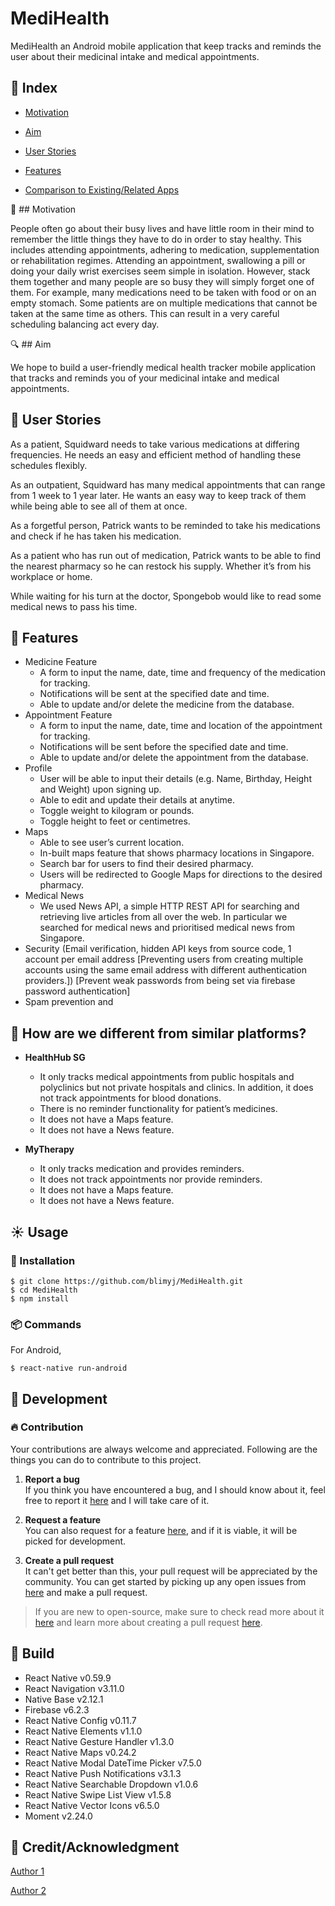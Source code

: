 # MediHealth

MediHealth an Android mobile application that keep tracks and reminds the user about their medicinal intake and medical appointments.

## :ledger: Index
* [Motivation](#motivation)

* [Aim](#aim)

* [User Stories](#user-stories)

* [Features](#features)

* [Comparison to Existing/Related Apps](#how-are-we-different-from-similar-platforms)

:muscle: ## Motivation

People often go about their busy lives and have little room in their mind to remember the little things they have to do in order to stay healthy. This includes attending appointments, adhering to medication, supplementation or rehabilitation regimes. Attending an appointment, swallowing a pill or doing your daily wrist exercises seem simple in isolation. However, stack them together  and many people are so busy they will simply forget one of them. For example, many medications need to be taken with food or on an empty stomach. Some patients are on multiple medications that cannot be taken at the same time as others. This can result in a very careful scheduling balancing act every day. 

:mag: ## Aim

We hope to build a user-friendly medical health tracker mobile application that tracks and reminds you of your medicinal intake and medical appointments.

## :book: User Stories
As a patient, Squidward needs to take various medications at differing frequencies. He needs an easy and efficient method of handling these schedules flexibly.

As an outpatient, Squidward has many medical appointments that can range from 1 week to 1 year later. He wants an easy way to keep track of them while being able to see all of them at once.

As a forgetful person, Patrick wants to be reminded to take his medications and check if he has taken his medication.

As a patient who has run out of medication, Patrick wants to be able to find the nearest pharmacy so he can restock his supply. Whether it’s from his workplace or home.

While waiting for his turn at the doctor, Spongebob would like to read some medical news to pass his time.


## :pill: Features
- Medicine Feature
  - A form to input the name, date, time and frequency of the medication for tracking.
  - Notifications will be sent at the specified date and time.
  - Able to update and/or delete the medicine from the database.
- Appointment Feature
  - A form to input the name, date, time and location of the appointment for tracking.
  - Notifications will be sent before the specified date and time.
  - Able to update and/or delete the appointment from the database.
- Profile
  - User will be able to input their details (e.g. Name, Birthday, Height and Weight) upon signing up.
  - Able to edit and update their details at anytime. 
  - Toggle weight to kilogram or pounds.
  - Toggle height to feet or centimetres.
- Maps
  - Able to see user’s current location.
  - In-built maps feature that shows pharmacy locations in Singapore.
  - Search bar for users to find their desired pharmacy.
  - Users will be redirected to Google Maps for directions to the desired pharmacy.
- Medical News
  - We used News API, a simple HTTP REST API for searching and retrieving live articles from all over the web. In particular we searched for medical news and prioritised medical news from Singapore.
- Security (Email verification, hidden API keys from source code, 1 account per email address [Preventing users from creating multiple accounts using the same email address with different authentication providers.])
[Prevent weak passwords from being set via firebase password authentication]
- Spam prevention and 

## :syringe: How are we different from similar platforms?
- **HealthHub SG**
  - It only tracks medical appointments from public hospitals and polyclinics but not private hospitals and clinics. In addition, it does not track appointments for blood donations.
  - There is no reminder functionality for patient’s medicines.
  - It does not have a Maps feature.
  - It does not have a News feature.

- **MyTherapy**
  - It only tracks medication and provides reminders.
  - It does not track appointments nor provide reminders.
  - It does not have a Maps feature.
  - It does not have a News feature.

## :sunny: Usage
###  :electric_plug: Installation
```
$ git clone https://github.com/blimyj/MediHealth.git
$ cd MediHealth
$ npm install
```

###  :package: Commands
For Android,
```
$ react-native run-android
```

##  :wrench: Development
###  :fire: Contribution

Your contributions are always welcome and appreciated. Following are the things you can do to contribute to this project.

1. **Report a bug** <br>
If you think you have encountered a bug, and I should know about it, feel free to report it [here](https://github.com/blimyj/MediHealth/issues) and I will take care of it.

2. **Request a feature** <br>
You can also request for a feature [here](https://github.com/blimyj/MediHealth/issues), and if it is viable, it will be picked for development.  

3. **Create a pull request** <br>
It can't get better than this, your pull request will be appreciated by the community. You can get started by picking up any open issues from [here](https://github.com/blimyj/MediHealth/issues) and make a pull request.

> If you are new to open-source, make sure to check read more about it [here](https://www.digitalocean.com/community/tutorial_series/an-introduction-to-open-source) and learn more about creating a pull request [here](https://www.digitalocean.com/community/tutorials/how-to-create-a-pull-request-on-github).

##  :hammer: Build
- React Native v0.59.9
- React Navigation v3.11.0
- Native Base v2.12.1
- Firebase v6.2.3
- React Native Config v0.11.7
- React Native Elements v1.1.0
- React Native Gesture Handler v1.3.0
- React Native Maps v0.24.2
- React Native Modal DateTime Picker v7.5.0
- React Native Push Notifications v3.1.3
- React Native Searchable Dropdown v1.0.6
- React Native Swipe List View v1.5.8
- React Native Vector Icons v6.5.0
- Moment v2.24.0

## :star2: Credit/Acknowledgment
[Author 1](https://github.com/blimyj)

[Author 2](https://github.com/joloong)
